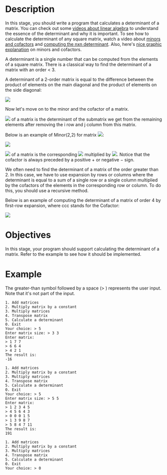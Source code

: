 #  Description

In this stage, you should write a program that calculates a determinant of a matrix. You can check out some [videos about linear algebra](https://www.youtube.com/playlist?list=PLZHQObOWTQDPD3MizzM2xVFitgF8hE_ab) to understand the essence of the determinant and why it is important. To see how to calculate the determinant of any square matrix, watch a video about [minors and cofactors](https://www.youtube.com/watch?v=KMKd993vG9Q) and [computing the nxn determinant](https://www.youtube.com/watch?v=H9BWRYJNIv4). Also, here's [nice graphic explanation](https://www.mathsisfun.com/algebra/matrix-determinant.html) on minors and cofactors.

A determinant is a single number that can be computed from the elements of a square matrix. There is a classical way to find the determinant of a matrix with an order < 3.

A determinant of a 2-order matrix is equal to the difference between the product of elements on the main diagonal and the product of elements on the side diagonal:

![](https://i.gyazo.com/c2ec3a45ac1cdd126f01e0da78a9eca7.png)

Now let's move on to the minor and the cofactor of a matrix.

![](https://latex.codecogs.com/svg.latex?Minor_{(i,%20j)}) of a matrix is the determinant of the submatrix we get from the remaining elements after removing the i row and j column from this matrix.

Below is an example of Minor(2,2)​ for matrix ![](https://latex.codecogs.com/svg.latex?A_{3%20x%203}):

![](https://i.gyazo.com/31b294d5c9181aa0da98cdb240295819.png)

![](https://latex.codecogs.com/svg.latex?Cofactor_{(i,%20j)} )​ of a matrix is the corresponding ![](https://latex.codecogs.com/svg.latex?Minor_{(i,%20j)}) multiplied by ![](https://latex.codecogs.com/svg.latex?(-1)^{i+j}). Notice that the cofactor is always preceded by a positive + or negative − sign.

We often need to find the determinant of a matrix of the order greater than 2. In this case, we have to use expansion by rows or columns where the determinant is equal to a sum of a single row or a single column multiplied by the cofactors of the elements in the corresponding row or column. To do this, you should use a recursive method.

Below is an example of computing the determinant of a matrix of order 4 by first-row expansion, where ccc stands for the Cofactor:

![](https://i.gyazo.com/be709572081188c0755ec9066d72c27a.png)

#  Objectives

In this stage, your program should support calculating the determinant of a matrix. Refer to the example to see how it should be implemented.
#  Example

The greater-than symbol followed by a space (> ) represents the user input. Note that it's not part of the input.

    1. Add matrices
    2. Multiply matrix by a constant
    3. Multiply matrices
    4. Transpose matrix
    5. Calculate a determinant
    0. Exit
    Your choice: > 5
    Enter matrix size: > 3 3
    Enter matrix:
    > 1 7 7
    > 6 6 4
    > 4 2 1
    The result is:
    -16
    
    1. Add matrices
    2. Multiply matrix by a constant
    3. Multiply matrices
    4. Transpose matrix
    5. Calculate a determinant
    0. Exit
    Your choice: > 5
    Enter matrix size: > 5 5
    Enter matrix:
    > 1 2 3 4 5
    > 4 5 6 4 3
    > 0 0 0 1 5
    > 1 3 9 8 7
    > 5 8 4 7 11
    The result is:
    191
    
    1. Add matrices
    2. Multiply matrix by a constant
    3. Multiply matrices
    4. Transpose matrix
    5. Calculate a determinant
    0. Exit
    Your choice: > 0
